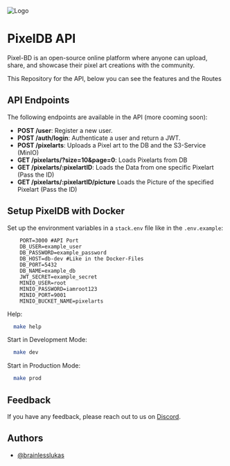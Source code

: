 ![Logo](https://i.ibb.co/sJNyCH7J/Banner.png)

# PixelDB API

Pixel-BD is an open-source online platform where anyone can upload, share, and showcase their pixel art creations with the community.

This Repository for the API, below you can see the features and the Routes

## API Endpoints

The following endpoints are available in the API (more cooming soon):

- **POST /user**: Register a new user.
- **POST /auth/login**: Authenticate a user and return a JWT.
- **POST /pixelarts**: Uploads a Pixel art to the DB and the S3-Service (MinIO)
- **GET /pixelarts/?size=10&page=0**: Loads Pixelarts from DB
- **GET /pixelarts/:pixelartID**: Loads the Data from one specific Pixelart (Pass the ID)
- **GET /pixelarts/:pixelartID/picture** Loads the Picture of the specified Pixelart (Pass the ID)

## Setup PixelDB with Docker

Set up the environment variables in a `stack.env` file like in the `.env.example`:

```env
    PORT=3000 #API Port
    DB_USER=example_user
    DB_PASSWORD=example_password
    DB_HOST=db-dev #Like in the Docker-Files
    DB_PORT=5432
    DB_NAME=example_db
    JWT_SECRET=example_secret
    MINIO_USER=root
    MINIO_PASSWORD=iamroot123
    MINIO_PORT=9001
    MINIO_BUCKET_NAME=pixelarts
```

Help:

```bash
  make help
```

Start in Development Mode:

```bash
  make dev
```

Start in Production Mode:

```bash
  make prod
```

## Feedback

If you have any feedback, please reach out to us on [Discord](https://discordapp.com/users/831464905131294730).

## Authors

- [@brainlesslukas](https://www.github.com/brainlesslukas)
